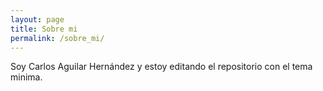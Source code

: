 ```yaml
---
layout: page
title: Sobre mi
permalink: /sobre_mi/
---
```


Soy Carlos Aguilar Hernández y estoy editando el repositorio con el tema minima.

